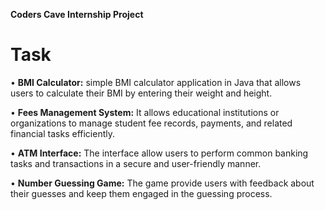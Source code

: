 **Coders Cave Internship Project**

# Task   

• **BMI Calculator:** simple BMI calculator application in Java that allows users to calculate their BMI by entering their weight and height.

• **Fees Management System:** It allows educational institutions or organizations to manage student fee records, payments, and related financial tasks efficiently.

• **ATM Interface:** The interface allow users to perform common banking tasks and transactions in a secure and user-friendly manner.

• **Number Guessing Game:** The game provide users with feedback about their guesses and keep them engaged in the guessing process.
